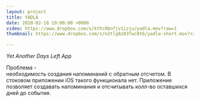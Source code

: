 ```yaml
---
layout: project
title: YADLA
date: 2020-02-18 19:00:00 +0000
video: https://www.dropbox.com/s/kthc0bnfjv1izju/yadla.mov?raw=1
thumbnail: https://www.dropbox.com/s/n2tlg8z03fwc8t6/yadla-short.mov?raw=1

---
```


*Yet Another Days Left App*

Проблема -  
необходимость создания напоминаний с обратным отсчетом.
В стоковом приложении iOS такого функционала нет. 
Приложение позволяет создавать напоминания и отсчитывать колл-во оставшихся
дней до события. 
 
